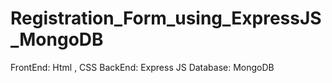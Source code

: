 # Registration_Form_using_ExpressJS_MongoDB
FrontEnd: Html , CSS
BackEnd: Express JS
Database: MongoDB

